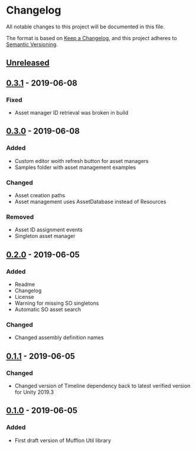 # Changelog
All notable changes to this project will be documented in this file.

The format is based on [Keep a Changelog](https://keepachangelog.com/en/1.0.0/),
and this project adheres to [Semantic Versioning](https://semver.org/spec/v2.0.0.html).

## [Unreleased]

## [0.3.1] - 2019-06-08
### Fixed
- Asset manager ID retrieval was broken in build

## [0.3.0] - 2019-06-08
### Added
- Custom editor woith refresh button for asset managers
- Samples folder with asset management examples

### Changed
- Asset creation paths
- Asset management uses AssetDatabase instead of Resources

### Removed
- Asset ID assignment events
- Singleton asset manager

## [0.2.0] - 2019-06-05
### Added
- Readme
- Changelog
- License
- Warning for missing SO singletons
- Automatic SO asset search

### Changed
- Changed assembly definition names

## [0.1.1] - 2019-06-05
### Changed
- Changed version of Timeline dependency back to latest verified version for Unity 2019.3

## [0.1.0] - 2019-06-05
### Added
- First draft version of Mufflon Util library

[Unreleased]: https://github.com/OJuergen/mufflonutil/compare/v0.3.1...HEAD
[0.3.1]: https://github.com/OJuergen/mufflonutil/compare/v0.3.0...v0.3.1
[0.3.0]: https://github.com/OJuergen/mufflonutil/compare/v0.2.0...v0.3.0
[0.2.0]: https://github.com/OJuergen/mufflonutil/compare/v0.1.1...v0.2.0
[0.1.1]: https://github.com/OJuergen/mufflonutil/compare/v0.1.0...v0.1.1
[0.1.0]: https://github.com/OJuergen/MufflonUtil/releases/tag/v0.1.0